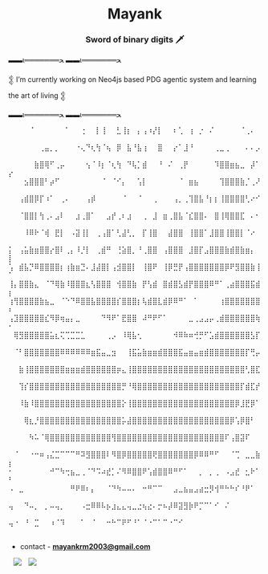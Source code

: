 <h1 align="center"> Mayank <a href="" target="blank">
</a></h1>
<h3 align="center"> Sword of binary digits 🗡️</h3>


 ▬▬ι═══════ﺤ                                                ▬▬ι═══════ﺤ 
					
  𒉭 I’m currently working on Neo4js based PDG agentic system and learning the art of living 𒉭
       
 ▬▬ι═══════ﺤ                                             ▬▬ι═══════ﺤ      



	
⠀⠀⠀⠀⠈⠀⠀⠀⠀⠀⠀⠁⠀⠀⢐⠀⠀⡇⢸⠀⠀⣃⢸⡆⠀⡄⢠⠰⡜⡇⠀⠀⠆⢁⠀⢰⠀⡐⠀⠌⠀⠀⠀⠀⠀⠈⢀⠄⠀⠀
⠀⠀⠀⠀⠀⠀⢀⣤⡀⡀⠀⠀⠀⠐⢄⠙⢆⢳⠈⢦⠀⡿⠀⣧⠘⣧⢰⠀⠀⣿⠀⠀⡔⠁⣸⠘⠀⠀⠀⠀⢀⣀⢀⠀⠀⠀⠄⠄⡠⠀
⠀⠀⠀⠀⠀⣷⣿⢿⠋⢀⡤⠀⠀⠀⠀⢢⠈⠸⡆⠈⢆⢳⠀⠙⢧⡁⣾⠀⠀⠘⠀⠌⠀⢀⡟⠀⠀⠀⠀⠀⠹⣿⣿⣶⣦⣀⠀⡼⠁⡔
⠀⠀⠀⣢⣿⣿⣿⠃⡴⠋⠀⠀⠀⠀⠀⠀⠀⠀⠈⠀⠈⠊⡄⠀⠀⢡⡇⠀⠀⠀⠀⠀⠀⠈⠀⣶⣦⠀⠀⠀⠀⢹⣿⣿⣿⣷⡈⢀⠜⠀
⠀⠀⢠⣾⣿⡿⡏⠰⠁⠀⢀⠄⠀⠀⠀⢠⡾⠀⠀⠀⠀⠀⠈⠀⠀⠈⠀⠀⢀⠀⠀⠀⢠⡀⢀⢹⣿⣧⠘⡆⡆⢸⣿⣿⣿⣿⢃⠔⠊⠀
⠀⠀⠈⣿⣿⡇⢳⢀⠄⣠⠇⠀⠀⣰⢀⣿⠁⠀⠀⣠⡞⢀⠆⣰⠀⠀⢀⠀⣸⠀⣶⢀⣿⣧⠈⣎⣿⣿⠄⠀⣿⢸⢿⣿⣿⣏⠀⠄⠂⠀
⠀⠀⠀⠸⠿⠗⠈⢾⠀⣟⡇⠀⠠⣽⢸⡇⠀⢀⢠⣿⠁⢃⣼⢃⡀⠀⡏⢸⣿⠀⠀⣼⣿⣿⠀⢸⣿⣿⠁⣸⣿⣿⢸⣿⣿⡇⠈⠔⠀⠀
⡅⠀⢠⣥⣷⣶⣿⣿⡔⣿⠇⢀⡄⠸⡘⡇⠀⢀⣾⠛⠀⢘⣵⣿⡀⠘⢀⣿⣿⠀⢠⣿⣿⣿⠀⣸⣿⡏⣠⣿⣿⣿⣷⣾⣿⣷⣶⡄⠀⡇
⢡⠀⣾⣧⡙⠿⣿⣿⣿⣿⡆⢰⣷⣶⣙⠄⣸⣼⣿⡇⢠⣺⣿⣿⡇⠀⢸⣿⠟⠀⢸⡿⣛⡟⢠⣿⣿⣿⣿⣿⣿⣿⡿⠟⣻⣿⣿⣷⢸⠁
⢸⡄⣿⣿⣷⣄⠀⠈⠙⢿⣷⠸⣿⣿⣿⣆⢣⣿⣿⣿⠀⢺⣿⣿⣷⠀⡟⢣⣾⠀⣿⣾⣿⣣⣾⡟⣿⣿⣿⠿⠛⠁⢀⣴⣿⣿⣿⣯⣾⡆
⢰⢻⣿⣿⣿⣿⣷⣦⣀⠀⠈⠑⠙⠿⣿⣿⣧⣿⣿⣿⣿⡎⣿⣿⣿⡆⢧⣾⣿⣇⣾⡿⠿⠛⠁⠀⠁⠀⠀⠀⠀⢰⣿⣿⣿⣿⣿⣿⣿⠆
⢠⣹⣿⣿⣿⣿⣿⣎⠻⡿⢶⣤⡄⣀⠀⠀⠀⠀⠙⠻⠟⠁⣟⣿⣿⠀⠼⠛⠟⠋⠁⠀⠀⠀⠀⣀⢀⣠⣠⡤⢀⣾⣿⣿⣿⣿⣿⣿⢷⠂
⠀⢿⣻⣿⣿⣿⣿⣿⣥⣆⢍⢉⣉⣉⣁⠀⠀⠀⠀⢀⡠⠀⠸⢿⣧⢂⠀⠀⠀⠀⠀⠀⠺⠿⠷⠶⢚⡛⠋⣡⣾⣿⣿⣿⣿⣿⣿⣣⡏⠀
⠀⠈⠃⣿⣿⣿⣿⣿⣿⣿⠿⠿⠿⠿⠿⠿⣶⣯⣤⣀⣲⠀⠀⢸⣯⣥⣷⣶⣶⣾⣿⣿⣿⣯⣤⣶⣤⣶⣾⣿⣿⣿⣿⣿⣿⣿⡏⢛⡤⠀
⠀⠀⣷⢸⣿⣿⣿⣿⣿⣿⣿⣶⣶⣶⣾⣿⣿⣿⣿⣿⣿⡶⣄⢸⣿⣿⣿⣿⣿⣿⣿⣿⣿⣿⣿⣿⣿⣿⣿⣿⣿⣿⣿⣿⣿⣿⢃⣿⣏⠀
⠀⠀⢹⡎⣿⣿⣿⣿⣿⣿⣿⣿⣿⣿⣿⣿⣿⣿⣿⣿⣿⣿⡛⠘⢿⣿⣿⣿⣿⣿⣿⣿⣿⣿⣿⣿⣿⣿⣿⣿⣿⣿⣿⣿⣿⡏⣾⣏⡞⠀
⠀⠀⠸⣷⠸⣿⣿⣿⣿⣿⣿⣿⣿⣿⣿⣿⣿⣿⣿⣿⣿⣿⡕⢸⣿⣿⣿⣿⣿⣿⣿⣿⣿⣿⣿⣿⣿⣿⣿⣿⣿⣿⣿⣿⡿⣸⣟⡿⠁⠀
⠀⠀⠀⢿⣆⡘⣿⣿⣿⣿⣿⣿⣿⣿⣿⣿⣿⣿⣿⣿⣿⣿⡥⣼⣿⣿⣿⣿⣿⣿⣿⣿⣿⣿⣿⣿⣿⣿⣿⣿⣿⣿⣿⡿⢡⡿⣿⠃⠀⠀
⠀⠀⠀⠀⠳⠥⠈⢿⣿⣿⣿⣿⣿⣿⣿⣿⣿⣿⣿⣿⢻⣿⣿⣿⣿⣿⣿⣿⣿⣿⣿⣿⣿⣿⣿⣿⣿⣿⣿⣿⣿⣿⠏⢠⣿⣽⠏⠀⠀⠀
⠀⠈⠀⠀⠐⠒⠶⢠⣌⣉⠉⠉⠉⠛⠽⣻⣿⣿⣿⠇⠻⣿⡿⣿⣿⣿⣿⣿⢟⣿⣿⣿⣿⣿⣿⣿⡿⠿⠿⠛⠋⠀⠀⠈⢉⠀⣀⣀⣷⡆
⠂⠀⠀⠀⠀⠀⠀⠀⠚⠉⠳⢒⣦⣀⢀⠈⠙⠩⠴⣞⡁⠌⠻⠿⣿⣿⠟⢡⣾⣿⣿⠿⠛⠋⠁⠀⠀⡀⠀⡀⢀⠀⠠⣠⣞⠀⣂⠗⠁⠃
⠠⠀⣀⠀⠀⠀⠀⠀⠀⠀⠀⠀⠛⠟⠿⠆⡄⠀⠀⠈⠙⠳⠤⠤⠄⠀⠒⠛⠉⠉⠀⠀⣠⣀⣦⣤⣠⣴⣒⡻⢺⠛⠓⠓⠎⠘⠟⠁⠀⠀
⢤⠀⠀⠙⠤⡀⠀⡀⠤⢤⡀⠀⠀⠀⠠⣒⠿⠿⠧⡦⣰⣄⣄⢤⣀⣐⢦⣔⠄⡒⠦⡼⠿⣽⣻⡷⠟⡉⠉⠁⠊⠀⠌⠀⠀⠀⠀⠀⠀⠀
⢤⠐⠀⠘⠀⣉⠀⠀⠰⠈⠹⠀⠀⠀⠁⠀⠈⠀⠀⠒⠓⠉⠟⠋⠘⠁⠈⠐⠉⠁⠉⠐⠉⠊⠀⠀⠀⠀⠀⠀⠀⠀⠀⠀⠀⠀⠀⠀⠀⠀



- contact - **mayankrm2003@gmail.com**

 <a style="margin-left: 10px;" target="_blank" href="https://github.com/Memomer">
		<img src="https://img.icons8.com/doodle/40/000000/github--v1.png"></a>
		
<a style="margin-left: 10px;" target="_blank" href="https://twitter.com/JaggeryDev10">
			<img src="https://img.icons8.com/doodle/1x/twitter-squared--v2.png" ></a>




 
